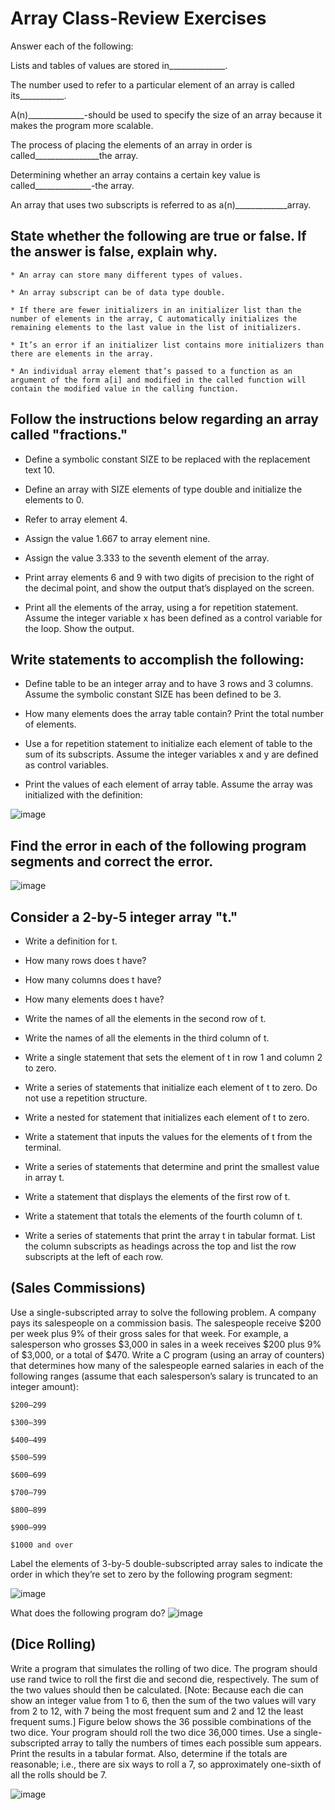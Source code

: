 # Array Class-Review Exercises

Answer each of the following:

Lists and tables of values are stored in______________.

The number used to refer to a particular element of an array is called its___________.

A(n)______________-should be used to specify the size of an array because it makes the program more scalable.

The process of placing the elements of an array in order is called________________the array.

Determining whether an array contains a certain key value is called______________-the array.

An array that uses two subscripts is referred to as a(n)_____________array.

## State whether the following are true or false. If the answer is false, explain why.

```
* An array can store many different types of values.

* An array subscript can be of data type double.

* If there are fewer initializers in an initializer list than the number of elements in the array, C automatically initializes the remaining elements to the last value in the list of initializers.

* It’s an error if an initializer list contains more initializers than there are elements in the array.

* An individual array element that’s passed to a function as an argument of the form a[i] and modified in the called function will contain the modified value in the calling function.
```
## Follow the instructions below regarding an array called "fractions."

* Define a symbolic constant SIZE to be replaced with the replacement text 10.

* Define an array with SIZE elements of type double and initialize the elements to 0.

* Refer to array element 4.

* Assign the value 1.667 to array element nine.

* Assign the value 3.333 to the seventh element of the array.

* Print array elements 6 and 9 with two digits of precision to the right of the decimal point, and show the output that’s displayed on the screen.

* Print all the elements of the array, using a for repetition statement. Assume the integer variable x has been defined as a control variable for the loop. Show the output.

## Write statements to accomplish the following:

* Define table to be an integer array and to have 3 rows and 3 columns. Assume the symbolic constant SIZE has been defined to be 3.

* How many elements does the array table contain? Print the total number of elements.

* Use a for repetition statement to initialize each element of table to the sum of its subscripts. Assume the integer variables x and y are defined as control variables.

* Print the values of each element of array table. Assume the array was initialized with the definition:

![image](https://user-images.githubusercontent.com/47218880/66328013-73425480-e8f1-11e9-9e6c-17003ac25d81.png)

##  Find the error in each of the following program segments and correct the error.

![image](https://user-images.githubusercontent.com/47218880/66328105-a1c02f80-e8f1-11e9-901c-2c0023901eef.png)

## Consider a 2-by-5 integer array "t."

* Write a definition for t.

* How many rows does t have?

* How many columns does t have?

* How many elements does t have?

* Write the names of all the elements in the second row of t.

* Write the names of all the elements in the third column of t.

* Write a single statement that sets the element of t in row 1 and column 2 to zero.

* Write a series of statements that initialize each element of t to zero. Do not use a repetition structure.

* Write a nested for statement that initializes each element of t to zero.

* Write a statement that inputs the values for the elements of t from the terminal.

* Write a series of statements that determine and print the smallest value in array t.

* Write a statement that displays the elements of the first row of t.

* Write a statement that totals the elements of the fourth column of t.

* Write a series of statements that print the array t in tabular format. List the column subscripts as headings across the top and list the row subscripts at the left of each row.
 
## (Sales Commissions)
Use a single-subscripted array to solve the following problem.
A company pays its salespeople on a commission basis. The salespeople receive 
$200 per week plus 9% of their gross sales for that week. For example, a salesperson 
who grosses $3,000 in sales in a week receives $200 plus 9% of $3,000, or a total of $470. 
Write a C program (using an array of counters) that determines how many of the salespeople 
earned salaries in each of the following ranges (assume that each salesperson’s salary is truncated to an integer amount):
```
$200–299

$300–399

$400–499

$500–599

$600–699

$700–799

$800–899

$900–999

$1000 and over
```
Label the elements of 3-by-5 double-subscripted array sales to indicate the order in 
which they’re set to zero by the following program segment:

![image](https://user-images.githubusercontent.com/47218880/66329202-be5d6700-e8f3-11e9-9c12-fe7d9c78f8c1.png)

What does the following program do?
![image](https://user-images.githubusercontent.com/47218880/66329332-f82e6d80-e8f3-11e9-96a2-9c1eb5529136.png)

## (Dice Rolling) 
Write a program that simulates the rolling of two dice. The program should use rand 
twice to roll the first die and second die, respectively. The sum of the two values should then be calculated.
[Note: Because each die can show an integer value from 1 to 6, then the sum of the two values will vary from 2 to 12, with 7 being the most frequent sum and 2 and 12 the least frequent sums.] 
Figure below shows the 36 possible combinations of the two dice. 
Your program should roll the two dice 36,000 times. Use a single-subscripted array to tally 
the numbers of times each possible sum appears. Print the results in a tabular format. Also, determine if the totals are reasonable; i.e., there are six ways to roll a 7, so approximately one-sixth of all the rolls should be 7.

![image](https://user-images.githubusercontent.com/47218880/66329522-45124400-e8f4-11e9-91fa-d137d217c4ac.png)

